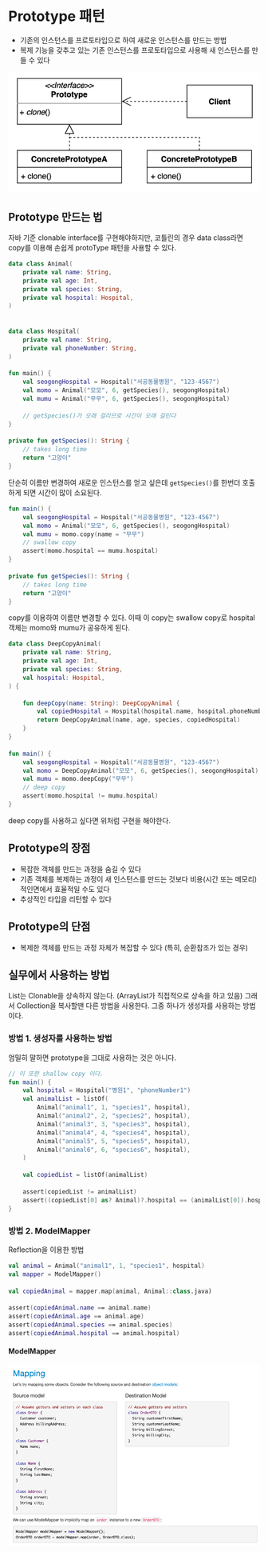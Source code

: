 # Prototype 패턴
- 기존의 인스턴스를 프로토타입으로 하여 새로운 인스턴스를 만드는 방법
- 복제 기능을 갖추고 있는 기존 인스턴스를 프로토타입으로 사용해 새 인스턴스를 만들 수 있다

![img.png](img.png)

## Prototype 만드는 법
자바 기준 clonable interface를 구현해야하지만, 코틀린의 경우 data class라면 copy를 이용해 손쉽게 protoType 패턴을 사용할 수 있다. 

~~~kotlin
data class Animal(
    private val name: String,
    private val age: Int,
    private val species: String,
    private val hospital: Hospital,
)


data class Hospital(
    private val name: String,
    private val phoneNumber: String,
)

fun main() {
    val seogongHospital = Hospital("서공동물병원", "123-4567")
    val momo = Animal("모모", 6, getSpecies(), seogongHospital)
    val mumu = Animal("무무", 6, getSpecies(), seogongHospital)

    // getSpecies()가 오래 걸리므로 시간이 오래 걸린다
}

private fun getSpecies(): String {
    // takes long time
    return "고양이"
}
~~~
단순히 이름만 변경하여 새로운 인스턴스를 얻고 싶은데 `getSpecies()`를 한번더 호출하게 되면 시간이 많이 소요된다. 

~~~kotlin
fun main() {
    val seogongHospital = Hospital("서공동물병원", "123-4567")
    val momo = Animal("모모", 6, getSpecies(), seogongHospital)
    val mumu = momo.copy(name = "무무")
    // swallow copy
    assert(momo.hospital == mumu.hospital)
}

private fun getSpecies(): String {
    // takes long time
    return "고양이"
}
~~~
copy를 이용하여 이름만 변경할 수 있다. 이때 이 copy는 swallow copy로 hospital 객체는 momo와 mumu가 공유하게 된다. 

~~~kotlin
data class DeepCopyAnimal(
    private val name: String,
    private val age: Int,
    private val species: String,
    val hospital: Hospital,
) {

    fun deepCopy(name: String): DeepCopyAnimal {
        val copiedHospital = Hospital(hospital.name, hospital.phoneNumber)
        return DeepCopyAnimal(name, age, species, copiedHospital)
    }
}

fun main() {
    val seogongHospital = Hospital("서공동물병원", "123-4567")
    val momo = DeepCopyAnimal("모모", 6, getSpecies(), seogongHospital)
    val mumu = momo.deepCopy("무무")
    // deep copy
    assert(momo.hospital != mumu.hospital)
}
~~~

deep copy를 사용하고 싶다면 위처럼 구현을 해야한다. 


## Prototype의 장점 

- 복잡한 객체를 만드는 과정을 숨길 수 있다
- 기존 객체를 복제하는 과정이 새 인스턴스를 만드는 것보다 비용(시간 또는 메모리)적인면에서 효율적일 수도 있다
- 추상적인 타입을 리턴할 수 있다

## Prototype의 단점
- 복제한 객체를 만드는 과정 자체가 복잡할 수 있다 (특히, 순환참조가 있는 경우)

## 실무에서 사용하는 방법
List는 Clonable을 상속하지 않는다. (ArrayList가 직접적으로 상속을 하고 있음)
그래서 Collection을 복사할땐 다른 방법을 사용한다. 그중 하나가 생성자를 사용하는 방법이다. 

### 방법 1. 생성자를 사용하는 방법 
엄밀히 말하면 prototype을 그대로 사용하는 것은 아니다. 
~~~kotlin
// 이 또한 shallow copy 이다. 
fun main() {
    val hospital = Hospital("병원1", "phoneNumber1")
    val animalList = listOf(
        Animal("animal1", 1, "species1", hospital),
        Animal("animal2", 2, "species2", hospital),
        Animal("animal3", 3, "species3", hospital),
        Animal("animal4", 4, "species4", hospital),
        Animal("animal5", 5, "species5", hospital),
        Animal("animal6", 6, "species6", hospital),
    )

    val copiedList = listOf(animalList)

    assert(copiedList != animalList)
    assert((copiedList[0] as? Animal)?.hospital == (animalList[0]).hospital)
}
~~~

### 방법 2. ModelMapper
Reflection을 이용한 방법
~~~kotlin
val animal = Animal("animal1", 1, "species1", hospital)
val mapper = ModelMapper()

val copiedAnimal = mapper.map(animal, Animal::class.java)

assert(copiedAnimal.name == animal.name)
assert(copiedAnimal.age == animal.age)
assert(copiedAnimal.species == animal.species)
assert(copiedAnimal.hospital == animal.hospital)
~~~

#### ModelMapper
![img_1.png](img_1.png)
